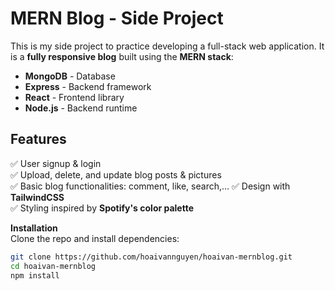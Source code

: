 # MERN Blog - Side Project

This is my side project to practice developing a full-stack web application. It is a **fully responsive blog** built using the **MERN stack**:

- **MongoDB** - Database
- **Express** - Backend framework
- **React** - Frontend library
- **Node.js** - Backend runtime

## Features

✅ User signup & login  
✅ Upload, delete, and update blog posts & pictures  
✅ Basic blog functionalities: comment, like, search,...
✅ Design with **TailwindCSS**  
✅ Styling inspired by **Spotify's color palette**


**Installation**  
Clone the repo and install dependencies:
```bash
git clone https://github.com/hoaivannguyen/hoaivan-mernblog.git
cd hoaivan-mernblog
npm install
